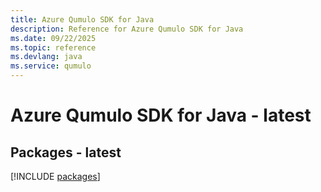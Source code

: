 ```yaml
---
title: Azure Qumulo SDK for Java
description: Reference for Azure Qumulo SDK for Java
ms.date: 09/22/2025
ms.topic: reference
ms.devlang: java
ms.service: qumulo
---
```

# Azure Qumulo SDK for Java - latest
## Packages - latest
[!INCLUDE [packages](qumulo-index.md)]